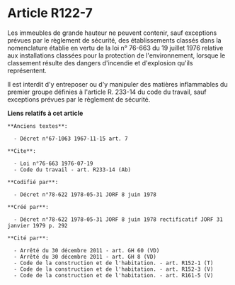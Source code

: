 # Article R122-7

Les immeubles de grande hauteur ne peuvent contenir, sauf exceptions prévues par le règlement de sécurité, des établissements
classés dans la nomenclature établie en vertu de la loi n° 76-663 du 19 juillet 1976 relative aux installations classées pour
la protection de l'environnement, lorsque le classement résulte des dangers d'incendie et d'explosion qu'ils représentent. 

Il est interdit d'y entreposer ou d'y manipuler des matières inflammables du premier groupe définies à l'article R. 233-14 du
code du travail, sauf exceptions prévues par le règlement de sécurité.

**Liens relatifs à cet article**

	**Anciens textes**:

	  - Décret n°67-1063 1967-11-15 art. 7

	**Cite**:

	  - Loi n°76-663 1976-07-19
	  - Code du travail - art. R233-14 (Ab)

	**Codifié par**:

	  - Décret n°78-622 1978-05-31 JORF 8 juin 1978

	**Créé par**:

	  - Décret n°78-622 1978-05-31 JORF 8 juin 1978 rectificatif JORF 31 janvier 1979 p. 292

	**Cité par**:

	  - Arrêté du 30 décembre 2011 - art. GH 60 (VD)
	  - Arrêté du 30 décembre 2011 - art. GH 8 (VD)
	  - Code de la construction et de l'habitation. - art. R152-1 (T)
	  - Code de la construction et de l'habitation. - art. R152-3 (V)
	  - Code de la construction et de l'habitation. - art. R161-5 (V)
